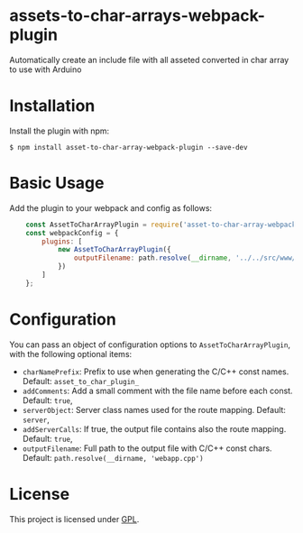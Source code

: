 # assets-to-char-arrays-webpack-plugin
Automatically create an include file with all asseted converted in char array to use with Arduino

Installation
============
Install the plugin with npm:
```shell
$ npm install asset-to-char-array-webpack-plugin --save-dev
```

Basic Usage
===========
Add the plugin to your webpack and config as follows:

```javascript
    const AssetToCharArrayPlugin = require('asset-to-char-array-webpack-plugin')
    const webpackConfig = {
        plugins: [
            new AssetToCharArrayPlugin({
                outputFilename: path.resolve(__dirname, '../../src/www/webapp.cpp')
            })
        ]
    };
```

Configuration
=============

You can pass an object of configuration options to `AssetToCharArrayPlugin`, with the following optional items:

 - `charNamePrefix`: Prefix to use when generating the C/C++ const names. Default: `asset_to_char_plugin_`
 - `addComments`: Add a small comment with the file name before each const. Default: `true`,
 - `serverObject`: Server class names used for the route mapping. Default: `server`,
 - `addServerCalls`: If true, the output file contains also the route mapping. Default: `true`,
 - `outputFilename`: Full path to the output file with C/C++ const chars. Default: `path.resolve(__dirname, 'webapp.cpp')`

# License

This project is licensed under [GPL](https://github.com/guestisp/asset-to-char-array-webpack-plugin/blob/main/LICENSE).